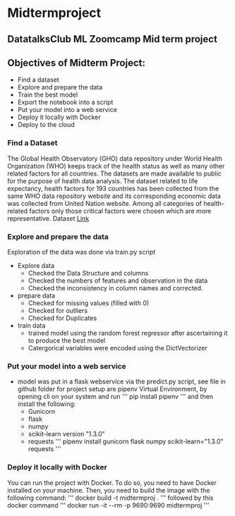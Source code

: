 # Midtermproject
## DatatalksClub ML Zoomcamp Mid term project
## Objectives of Midterm Project:
- Find a dataset
- Explore and prepare the data
- Train the best model
- Export the notebook into a script
- Put your model into a web service
- Deploy it locally with Docker
- Deploy to the cloud
### Find a Dataset
The Global Health Observatory (GHO) data repository under World Health Organization (WHO) keeps track of the health status as well as many other related factors for all countries. The datasets are made available to public for the purpose of health data analysis. The dataset related to life expectancy, health factors for 193 countries has been collected from the same WHO data repository website and its corresponding economic data was collected from United Nation website. Among all categories of health-related factors only those critical factors were chosen which are more representative.
Dataset [Link](https://www.kaggle.com/competitions/oht-ibadan-bootcamp-capstone-open-house/data)
### Explore and prepare the data
Exploration of the data was done via train.py script
- Explore data
  - Checked the Data Structure and columns
  - Checked the numbers of features and observation in the data
  - Checked the inconsistency in column names and corrected.
- prepare data
  - Checked for missing values (filled with 0)
  - Checked for outliers
  - Checked for Duplicates
- train data
  - trained model using the random forest regressor after ascertaining it to produce the best model
  - Catergorical variables were encoded using the DictVectorizer
### Put your model into a web service
- model was put in a flask webservice via the predict.py script, see file in github folder for project
  setup are pipenv Virtual Environment, by opening cli on your system and run
'''
  pip install pipenv
'''
  and then install the following:
  - Gunicorn
  - flask
  - numpy
  - scikit-learn version "1.3.0"
  - requests
  '''
  pipenv install gunicorn flask numpy scikit-learn="1.3.0" requests
  ''' 
### Deploy it locally with Docker
You can run the project with Docker. To do so, you need to have Docker installed on your machine. Then, you need to build the image with the following command:
'''
docker build -t midtermproj .
'''
followed by this docker command
'''
docker run -it --rm -p 9690:9690 midtermproj
'''

